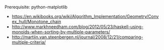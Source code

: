 Prerequisite: python-matplotlib

- https://en.wikibooks.org/wiki/Algorithm_Implementation/Geometry/Convex_hull/Monotone_chain
- http://www.markhneedham.com/blog/2012/05/23/haskell-using-monoids-when-sorting-by-multiple-parameters/
- http://martijn.van.steenbergen.nl/journal/2008/12/21/comparing-multiple-criteria/
